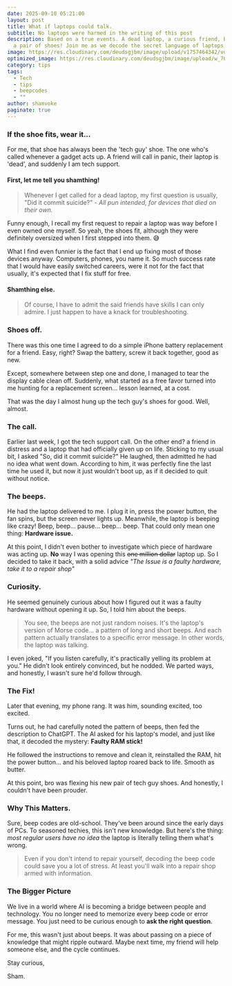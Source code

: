 ```yaml
---
date: 2025-09-10 05:21:00
layout: post
title: What if laptops could talk.
subtitle: No laptops were harmed in the writing of this post
description: Based on a true events. A dead laptop, a curious friend, beeps and
  a pair of shoes! Join me as we decode the secret language of laptops
image: https://res.cloudinary.com/deudsgjbm/image/upload/v1757464342/vokevoke_ancah4.jpg
optimized_image: https://res.cloudinary.com/deudsgjbm/image/upload/w_760,h_399,c_fill/v1757464342/vokevoke_ancah4.jpg
category: tips
tags:
  - Tech
  - tips
  - beepcodes
  - ""
author: shamvoke
paginate: true
---
```

### If the shoe fits, wear it...

For me, that shoe has always been the 'tech guy' shoe. The one who's called whenever a gadget acts up. A friend will call in panic, their laptop is 'dead', and suddenly I am tech support.

#### First, let me tell you shamthing!

> Whenever I get called for a dead laptop, my first question is usually, "Did it commit suicide?" - *All pun intended, for devices that died on their own.* 

Funny enough, I recall my first request to repair a laptop was way before I even owned one myself. So yeah, the shoes fit, although they were definitely oversized when I first stepped into them. 😅

What I find even funnier is the fact that I end up fixing most of those devices anyway. Computers, phones, you name it. So much success rate that I would have easily switched careers, were it not for the fact that usually, it's expected that I fix stuff for free.

#### Shamthing else.

> Of course, I have to admit the said friends have skills I can only admire. I just happen to have a knack for troubleshooting.

### Shoes off.

There was this one time I agreed to do a simple iPhone battery replacement for a friend. Easy, right? Swap the battery, screw it back together, good as new.

Except, somewhere between step one and done, I managed to tear the display cable clean off. Suddenly, what started as a free favor turned into me hunting for a replacement screen... lesson learned, at a cost.

That was the day I almost hung up the tech guy's shoes for good. Well, almost.

### The call.

Earlier last week, I got the tech support call. On the other end? a friend in distress and a laptop that had officially given up on life. Sticking to my usual bit, I asked "So, did it commit suicide?" He laughed, then admitted he had no idea what went down. According to him, it was perfectly fine the last time he used it, but now it just wouldn't boot up, as if it decided to quit without notice.

### The beeps.

He had the laptop delivered to me. I plug it in, press the power button, the fan spins, but the screen never lights up. Meanwhile, the laptop is beeping like crazy! Beep, beep... pause... beep... beep. That could only mean one thing: **Hardware issue.**

At this point, I didn't even bother to investigate which piece of hardware was acting up. **No** way I was opening this <del>one million dollar</del> laptop up. So I decided to take it back, with a solid advice *"The Issue is a faulty hardware, take it to a repair shop"*

### Curiosity.

He seemed genuinely curious about how I figured out it was a faulty hardware without opening it up. So, I told him about the beeps.

> You see, the beeps are not just random noises. It's the laptop's version of Morse code... a pattern of long and short beeps.  And each pattern actually translates to a specific error message. In other words, the laptop was talking.

I even joked, "If you listen carefully, it's practically yelling its problem at you." 
He didn't look entirely convinced, but he nodded. We parted ways, and honestly, I wasn't sure he'd follow through. 

### The Fix!

Later that evening, my phone rang. It was him, sounding excited, too excited.

Turns out, he had carefully noted the pattern of beeps, then fed the description to ChatGPT. The AI asked for his laptop's model, and just like that, it decoded the mystery: **Faulty RAM stick!**

He followed the instructions to remove and clean it, reinstalled the RAM, hit the power button... and his beloved laptop roared back to life. Smooth as butter.

At this point, bro was flexing his new pair of tech guy shoes. And honestly, I couldn't have been prouder.

### Why This Matters.

Sure, beep codes are old-school. They've been around since the early days of PCs. To seasoned techies, this isn't new knowledge. But here's the thing: *most regular users have no idea* the laptop is literally telling them what's wrong.

> Even if you don't intend to repair yourself, decoding the beep code could save you a lot of stress. At least you'll walk into a repair shop armed with information.

### The Bigger Picture

We live in a world where AI is becoming a bridge between people and technology. You no longer need to memorize every beep code or error message. You just need to be curious enough to **ask the right question**.

For me, this wasn't just about beeps. It was about passing on a piece of knowledge that might ripple outward. Maybe next time, my friend will help someone else, and the cycle continues.

Stay curious,

Sham.
